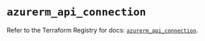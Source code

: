 # `azurerm_api_connection`

Refer to the Terraform Registry for docs: [`azurerm_api_connection`](https://registry.terraform.io/providers/hashicorp/azurerm/4.19.0/docs/resources/api_connection).
